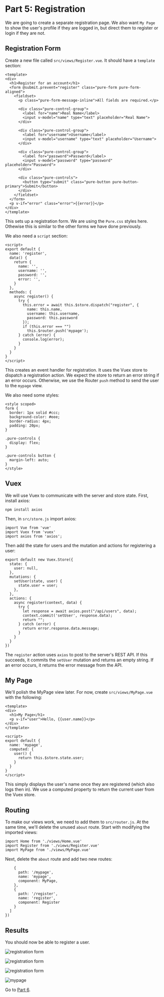 # Part 5: Registration

We are going to create a separate registration page. We also want `My Page` to
show the user's profile if they are logged in, but direct them to register or
login if they are not.

## Registration Form

Create a new file called `src/views/Register.vue`. It should have a `template` section:

```
<template>
<div>
  <h1>Register for an account</h1>
  <form @submit.prevent="register" class="pure-form pure-form-aligned">
    <fieldset>
      <p class="pure-form-message-inline">All fields are required.</p>

      <div class="pure-control-group">
        <label for="name">Real Name</label>
        <input v-model="name" type="text" placeholder="Real Name">
      </div>

      <div class="pure-control-group">
        <label for="username">Username</label>
        <input v-model="username" type="text" placeholder="Username">
      </div>

      <div class="pure-control-group">
        <label for="password">Password</label>
        <input v-model="password" type="password" placeholder="Password">
      </div>

      <div class="pure-controls">
        <button type="submit" class="pure-button pure-button-primary">Submit</button>
      </div>
    </fieldset>
  </form>
  <p v-if="error" class="error">{{error}}</p>
</div>
</template>
```

This sets up a registration form. We are using the `Pure.css` styles here. Othewise this is similar to the other forms we have done previously.

We also need a `script` section:

```
<script>
export default {
  name: 'register',
  data() {
    return {
      name: '',
      username: '',
      password: '',
      error: '',
    }
  },
  methods: {
    async register() {
      try {
        this.error = await this.$store.dispatch("register", {
          name: this.name,
          username: this.username,
          password: this.password
        });
        if (this.error === "")
          this.$router.push('mypage');
      } catch (error) {
        console.log(error);
      }
    }
  }
}
</script>
```

This creates an event handler for registration. It uses the Vuex store to
dispatch a registration action. We expect the store to return an error string if
an error occurs. Otherwise, we use the Router `push` method to send the user to
the `mypage` view.

We also need some styles:

```
<style scoped>
form {
  border: 1px solid #ccc;
  background-color: #eee;
  border-radius: 4px;
  padding: 20px;
}

.pure-controls {
  display: flex;
}

.pure-controls button {
  margin-left: auto;
}
</style>
```

## Vuex

We will use Vuex to communicate with the
server and store state. First, install axios:

```
npm install axios
```

Then, in `src/store.js` import axios:

```
import Vue from 'vue'
import Vuex from 'vuex'
import axios from 'axios';
```

Then add the state for users and the
mutation and actions for registering
a user:

```
export default new Vuex.Store({
  state: {
    user: null,
  },
  mutations: {
    setUser(state, user) {
      state.user = user;
    },
  },
  actions: {
    async register(context, data) {
      try {
        let response = await axios.post("/api/users", data);
        context.commit('setUser', response.data);
        return "";
      } catch (error) {
        return error.response.data.message;
      }
    }
  }
})
```

The `register` action uses `axios` to post to the server's REST API. If this succeeds, it commits the `setUser` mutation and returns an empty string.
If an error occurs, it returns the
error message from the API.

## My Page

We'll polish the MyPage view later. For
now, create `src/views/MyPage.vue` with the following:

```
<template>
<div>
  <h1>My Page</h1>
  <p v-if="user">Hello, {{user.name}}</p>
</div>
</template>

<script>
export default {
  name: 'mypage',
  computed: {
    user() {
      return this.$store.state.user;
    }
  }
}
</script>
```

This simply displays the user's name once
they are registered (which also logs then in). We use a computed property
to return the current user from the Vuex store.

## Routing

To make our views work, we need to add them to `src/router.js`. At the same
time, we'll delete the unused `about` route. Start with modifying the imported
views:

```
import Home from './views/Home.vue'
import Register from './views/Register.vue'
import MyPage from './views/MyPage.vue'
```

Next, delete the `about` route and add two new routes:

```
    {
      path: '/mypage',
      name: 'mypage',
      component: MyPage,
    },
    {
      path: '/register',
      name: 'register',
      component: Register
    }
  ]
})
```

## Results

You should now be able to register a user.

![registration form](/screenshots/bad-registration.png)

![registration form](/screenshots/bad-registration2.png)

![registration form](/screenshots/registration.png)

![mypage](/screenshots/mypage1.png)

Go to [Part 6](/tutorials/part6.md).
